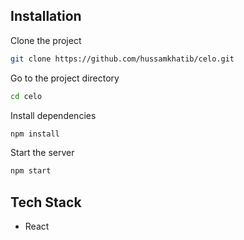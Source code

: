 ## Installation  

Clone the project
```bash
git clone https://github.com/hussamkhatib/celo.git  
```
Go to the project directory
```bash
cd celo
```
Install dependencies
```bash
npm install
```
Start the server
```bash
npm start
```
    
## Tech Stack

- React

